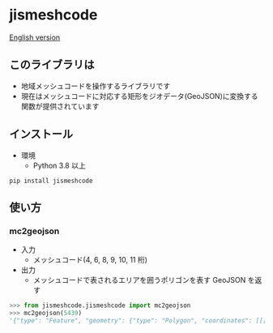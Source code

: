 # jismeshcode

[English version](README_en.md)

## このライブラリは

- 地域メッシュコードを操作するライブラリです
- 現在はメッシュコードに対応する矩形をジオデータ(GeoJSON)に変換する関数が提供されています

## インストール

- 環境
  - Python 3.8 以上

```shell
pip install jismeshcode
```

## 使い方

### mc2geojson

- 入力
  - メッシュコード(4, 6, 8, 9, 10, 11 桁)
- 出力
  - メッシュコードで表されるエリアを囲うポリゴンを表す GeoJSON を返す

```Python
>>> from jismeshcode.jismeshcode import mc2geojson
>>> mc2geojson(5439)
'{"type": "Feature", "geometry": {"type": "Polygon", "coordinates": [[[139, 36.0], [140, 36.0], [140, 36.666666666666664], [139, 36.666666666666664], [139, 36.0]]]}, "properties": {"meshcode": "5439"}}'
```
